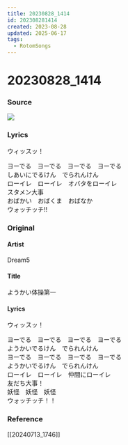 ```yaml
---
title: 20230828_1414
id: 202308281414
created: 2023-08-28
updated: 2025-06-17
tags:
  - RotomSongs
---
```

# 20230828_1414

### Source

![](https://x.com/Starlystrongest/status/1696028433451729182)

### Lyrics

ウィッスッ！  

ヨーでる　ヨーでる　ヨーでる　ヨーでる  
しあいにでるけん　でられんけん  
ローイレ　ローイレ　オバタをローイレ  
スタメン大事  
おばかい　おばくま　おばなか  
ウォッチッチ‼︎  

### Original

#### Artist

Dream5

#### Title

ようかい体操第一

#### Lyrics

ウィッスッ！  
  
ヨーでる　ヨーでる　ヨーでる　ヨーでる  
ようかいでるけん　でられんけん  
ヨーでる　ヨーでる　ヨーでる　ヨーでる  
ようかいでるけん　でられんけん  
ローイレ　ローイレ　仲間にローイレ  
友だち大事！  
妖怪　妖怪　妖怪  
ウォッチッチ！！  

### Reference

[[20240713_1746]]